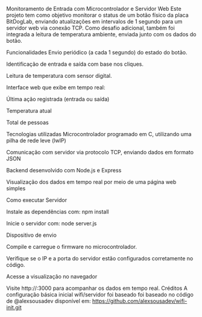 Monitoramento de Entrada com Microcontrolador e Servidor Web
Este projeto tem como objetivo monitorar o status de um botão físico da placa BitDogLab, enviando atualizações em intervalos de 1 segundo para um servidor web via conexão TCP. Como desafio adicional, também foi integrada a leitura de temperatura ambiente, enviada junto com os dados do botão.

Funcionalidades
Envio periódico (a cada 1 segundo) do estado do botão.

Identificação de entrada e saída com base nos cliques.

Leitura de temperatura com sensor digital.

Interface web que exibe em tempo real:

Última ação registrada (entrada ou saída)

Temperatura atual

Total de pessoas

Tecnologias utilizadas
Microcontrolador programado em C, utilizando uma pilha de rede leve (lwIP)

Comunicação com servidor via protocolo TCP, enviando dados em formato JSON

Backend desenvolvido com Node.js e Express

Visualização dos dados em tempo real por meio de uma página web simples

Como executar
Servidor

Instale as dependências com:
npm install

Inicie o servidor com:
node server.js

Dispositivo de envio

Compile e carregue o firmware no microcontrolador.

Verifique se o IP e a porta do servidor estão configurados corretamente no código.

Acesse a visualização no navegador

Visite http://<IP do servidor>:3000 para acompanhar os dados em tempo real.
Créditos 
A configuração básica inicial wifi/servidor foi baseado foi baseado no código de
@alexsousadev disponível em: https://github.com/alexsousadev/wifi-init.git
